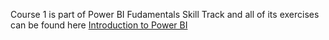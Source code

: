 Course 1 is part of Power BI Fudamentals Skill Track and all of its exercises can be found here
[Introduction to Power BI](https://github.com/xShaimaa/DataCamp-Power-BI-Fundamentals-Skill-Track/tree/master/01-Introduction-to-Power-BI/) 